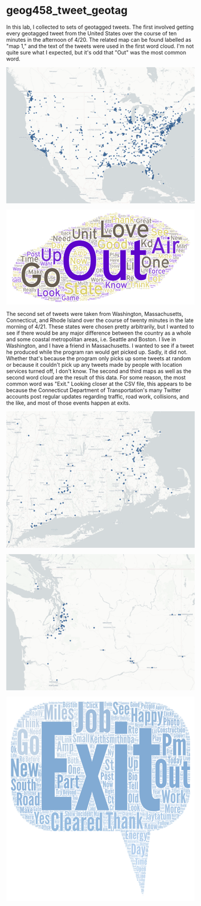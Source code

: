 # geog458_tweet_geotag
In this lab, I collected to sets of geotagged tweets. The first involved getting every geotagged tweet from the United States over the course of ten minutes in the afternoon of 4/20. The related map can be found labelled as "map 1," and the text of the tweets were used in the first word cloud. I'm not quite sure what I expected, but it's odd that "Out" was the most common word.

![Map of the US](/img/lab2_map_1.png)

![Word cloud of US tweets](/img/Word%20Art%201.png)

The second set of tweets were taken from Washington, Massachusetts, Connecticut, and Rhode Island over the course of twenty minutes in the late morning of 4/21. These states were chosen pretty arbitrarily, but I wanted to see if there would be any major difference between the country as a whole and some coastal metropolitan areas, i.e. Seattle and Boston. I live in Washington, and I have a friend in Massachusetts. I wanted to see if a tweet he produced while the program ran would get picked up. Sadly, it did not. Whether that's because the program only picks up some tweets at random or because it couldn't pick up any tweets made by people with location services turned off, I don't know. The second and third maps as well as the second word cloud are the result of this data. For some reason, the most common word was "Exit." Looking closer at the CSV file, this appears to be because the Connecticut Department of Transportation's many Twitter accounts post regular updates regarding traffic, road work, collisions, and the like, and most of those events happen at exits.

![Map of MA, CT, and RI](/img/lab2_map_2.png)

![Map of WA](/img/lab2_map_3.png)

![Word cloud of WA, MA, CT, and RI tweets](/img/Word%20Art%202.png)
